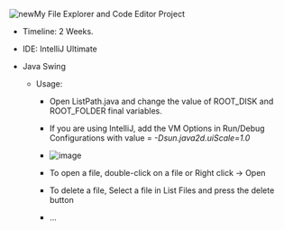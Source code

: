 ![new](https://github.com/FearInTheDark/MyCodeEditor/assets/147612664/69b286f3-4b46-42ee-ab83-466bba854263)My File Explorer and Code Editor Project

- Timeline: 2 Weeks.
- IDE: IntelliJ Ultimate
- Java Swing

  * Usage:
    - Open ListPath.java and change the value of ROOT_DISK and ROOT_FOLDER final variables.
    - If you are using IntelliJ, add the VM Options in Run/Debug Configurations with value =
      *-Dsun.java2d.uiScale=1.0*
    - ![image](https://github.com/FearInTheDark/MyCodeEditor/assets/147612664/ced69abe-d8f3-402d-a770-11b5540d9732)
   
    - To open a file, double-click on a file or Right click -> Open
    - To delete a file, Select a file in List Files and press the delete button
    - ...
   

